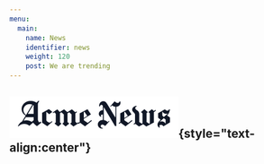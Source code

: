 ```yaml
---
menu:
  main:
    name: News
    identifier: news
    weight: 120
    post: We are trending
---
```

![News](news.png){style="text-align:center"}
-----------------
